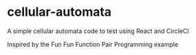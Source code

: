 # cellular-automata
A simple cellular automata code to test using React and CircleCI

Inspired by the Fun Fun Function Pair Programming example
